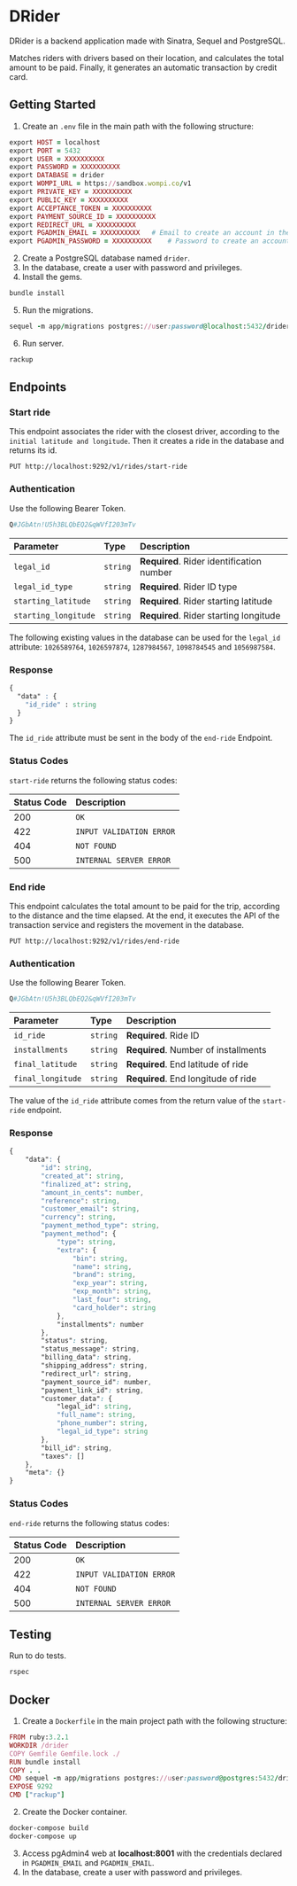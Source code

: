 # DRider

DRider is a backend application made with Sinatra, Sequel and PostgreSQL.

Matches riders with drivers based on their location, and calculates the total amount to be paid. Finally, it generates an automatic transaction by credit card.

## Getting Started

1. Create an `.env` file in the main path with the following structure:

```ruby
export HOST = localhost
export PORT = 5432
export USER = XXXXXXXXXX
export PASSWORD = XXXXXXXXXX
export DATABASE = drider
export WOMPI_URL = https://sandbox.wompi.co/v1
export PRIVATE_KEY = XXXXXXXXXX
export PUBLIC_KEY = XXXXXXXXXX
export ACCEPTANCE_TOKEN = XXXXXXXXXX
export PAYMENT_SOURCE_ID = XXXXXXXXXX
export REDIRECT_URL = XXXXXXXXXX
export PGADMIN_EMAIL = XXXXXXXXXX   # Email to create an account in the pgAdmin4 image in Docker.
export PGADMIN_PASSWORD = XXXXXXXXXX    # Password to create an account in the pgAdmin4 image in Docker.
```
2. Create a PostgreSQL database named `drider`.
3. In the database, create a user with password and privileges.
4. Install the gems.
```ruby
bundle install
```
5. Run the migrations.
```ruby
sequel -m app/migrations postgres://user:password@localhost:5432/drider
```
6. Run server.
```ruby
rackup
```

## Endpoints

### Start ride

This endpoint associates the rider with the closest driver, according to the `initial latitude and longitude`. Then it creates a ride in the database and returns its id.

```http
PUT http://localhost:9292/v1/rides/start-ride
```
### Authentication

Use the following Bearer Token.
```ruby
Q#JGbAtn!U5h3BLQbEQ2&qWVfI203mTv
```

| Parameter | Type | Description |
| :--- | :--- | :--- |
| `legal_id` | `string` | **Required**. Rider identification number |
| `legal_id_type` | `string` | **Required**. Rider ID type |
| `starting_latitude` | `string` | **Required**. Rider starting latitude |
| `starting_longitude` | `string` | **Required**. Rider starting longitude |

The following existing values in the database can be used for the `legal_id` attribute: `1026589764`, `1026597874`, `1287984567`, `1098784545` and `1056987584`.

### Response

```css
{
  "data" : {
    "id_ride" : string
  }
}
```
The `id_ride` attribute must be sent in the body of the `end-ride` Endpoint.

### Status Codes

`start-ride` returns the following status codes:

| Status Code | Description |
| :--- | :--- |
| 200 | `OK` |
| 422 | `INPUT VALIDATION ERROR` |
| 404 | `NOT FOUND` |
| 500 | `INTERNAL SERVER ERROR` |

### End ride

This endpoint calculates the total amount to be paid for the trip, according to the distance and the time elapsed. At the end, it executes the API of the transaction service and registers the movement in the database.

```http
PUT http://localhost:9292/v1/rides/end-ride
```
### Authentication

Use the following Bearer Token.
```ruby
Q#JGbAtn!U5h3BLQbEQ2&qWVfI203mTv
```

| Parameter | Type | Description |
| :--- | :--- | :--- |
| `id_ride` | `string` | **Required**. Ride ID |
| `installments` | `string` | **Required**. Number of installments |
| `final_latitude` | `string` | **Required**. End latitude of ride |
| `final_longitude` | `string` | **Required**. End longitude of ride |

The value of the `id_ride` attribute comes from the return value of the `start-ride` endpoint.

### Response

```css
{
    "data": {
        "id": string,
        "created_at": string,
        "finalized_at": string,
        "amount_in_cents": number,
        "reference": string,
        "customer_email": string,
        "currency": string,
        "payment_method_type": string,
        "payment_method": {
            "type": string,
            "extra": {
                "bin": string,
                "name": string,
                "brand": string,
                "exp_year": string,
                "exp_month": string,
                "last_four": string,
                "card_holder": string
            },
            "installments": number
        },
        "status": string,
        "status_message": string,
        "billing_data": string,
        "shipping_address": string,
        "redirect_url": string,
        "payment_source_id": number,
        "payment_link_id": string,
        "customer_data": {
            "legal_id": string,
            "full_name": string,
            "phone_number": string,
            "legal_id_type": string
        },
        "bill_id": string,
        "taxes": []
    },
    "meta": {}
}
```

### Status Codes

`end-ride` returns the following status codes:

| Status Code | Description |
| :--- | :--- |
| 200 | `OK` |
| 422 | `INPUT VALIDATION ERROR` |
| 404 | `NOT FOUND` |
| 500 | `INTERNAL SERVER ERROR` |

## Testing

Run to do tests.

```ruby
rspec
```

## Docker

1. Create a `Dockerfile` in the main project path with the following structure:

```ruby
FROM ruby:3.2.1
WORKDIR /drider
COPY Gemfile Gemfile.lock ./
RUN bundle install
COPY . .
CMD sequel -m app/migrations postgres://user:password@postgres:5432/drider  # Same user and password declared in the '.env' file
EXPOSE 9292
CMD ["rackup"]
```

2. Create the Docker container.

```css
docker-compose build
docker-compose up
```

3. Access pgAdmin4 web at **localhost:8001** with the credentials declared in `PGADMIN_EMAIL` and `PGADMIN_EMAIL`.
4. In the database, create a user with password and privileges.
